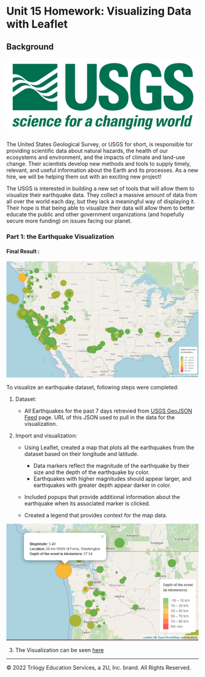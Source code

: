 # Unit 15 Homework: Visualizing Data with Leaflet

## Background

![usgs](Images/1-Logo.png)

The United States Geological Survey, or USGS for short, is responsible for providing scientific data about natural hazards, the health of our ecosystems and environment, and the impacts of climate and land-use change. Their scientists develop new methods and tools to supply timely, relevant, and useful information about the Earth and its processes. As a new hire, we will be helping them out with an exciting new project!

The USGS is interested in building a new set of tools that will allow them to visualize their earthquake data. They collect a massive amount of data from all over the world each day, but they lack a meaningful way of displaying it. Their hope is that being able to visualize their data will allow them to better educate the public and other government organizations (and hopefully secure more funding) on issues facing our planet.


### Part 1: the Earthquake Visualization


#### Final Result : 

![myMap](Images/result.png)

To visualize an earthquake dataset, following steps were completed:

1. Dataset: 

   * All Earthquakes for the past 7 days retrevied from [USGS GeoJSON Feed](http://earthquake.usgs.gov/earthquakes/feed/v1.0/geojson.php) page. URL of this JSON used to pull in the data for the visualization.

2. Import and visualization:  

   * Using Leaflet, created a map that plots all the earthquakes from the dataset based on their longitude and latitude.

       * Data markers reflect the magnitude of the earthquake by their size and the depth of the earthquake by color.
       * Earthquakes with higher magnitudes should appear larger, and earthquakes with greater depth appear darker in color.

   * Included popups that provide additional information about the earthquake when its associated marker is clicked.
   
   * Created a legend that provides context for the map data.
   
 ![popup](Images/popup.png) 
 
 
3. The Visualization can be seen [here](https://vedranagatech.github.io/leaflet-challenge/)

___
© 2022 Trilogy Education Services, a 2U, Inc. brand. All Rights Reserved.

